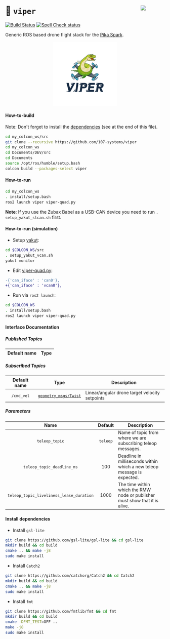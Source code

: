 <a href="https://107-systems.org/"><img align="right" src="https://raw.githubusercontent.com/107-systems/.github/main/logo/107-systems.png" width="15%"></a>
:floppy_disk: `viper`
=====================
[![Build Status](https://github.com/107-systems/viper/actions/workflows/ros2.yml/badge.svg)](https://github.com/107-systems/viper/actions/workflows/ros2.yml)
[![Spell Check status](https://github.com/107-systems/viper/actions/workflows/spell-check.yml/badge.svg)](https://github.com/107-systems/viper/actions/workflows/spell-check.yml)

Generic ROS based drone flight stack for the [Pika Spark](https://pika-spark.io/).

<p align="center">
  <a href="https://github.com/107-systems/viper"><img src="https://github.com/107-systems/.github/raw/main/logo/viper.jpg" width="40%"></a>
</p>

#### How-to-build
Note: Don't forget to install the [dependencies](https://github.com/107-systems/viper#install-dependencies) (see at the end of this file).
```bash
cd my_colcon_ws/src
git clone --recursive https://github.com/107-systems/viper
cd my_colcon_ws
cd Documents/DEV/src
cd Documents
source /opt/ros/humble/setup.bash
colcon build --packages-select viper
```

#### How-to-run
```bash
cd my_colcon_ws
. install/setup.bash
ros2 launch viper viper-quad.py
```
**Note**: If you use the Zubax Babel as a USB-CAN device you need to run `. setup_yakut_slcan.sh` first.

#### How-to-run (simulation)
* Setup [yakut](https://github.com/OpenCyphal/yakut):
```bash
cd $COLCON_WS/src
. setup_yakut_vcan.sh
yakut monitor
```
* Edit [viper-quad.py](launch/viper-quad.py):
```diff
-{'can_iface' : 'can0'},
+{'can_iface' : 'vcan0'},
```
* Run via `ros2 launch`:
```bash
cd $COLCON_WS
. install/setup.bash
ros2 launch viper viper-quad.py
```

#### Interface Documentation
##### Published Topics
| Default name |                                      Type                                      |
|:------------:|:------------------------------------------------------------------------------:|

##### Subscribed Topics
| Default name |                                          Type                                          | Description                                    |
|:------------:|:--------------------------------------------------------------------------------------:|------------------------------------------------|
| `/cmd_vel`   | [`geometry_msgs/Twist`](http://docs.ros.org/en/api/geometry_msgs/html/msg/Twist.html)  | Linear/angular drone target velocity setpoints |

##### Parameters
|                   Name                    | Default  | Description                                                                  |
|:-----------------------------------------:|:--------:|------------------------------------------------------------------------------|
|              `teleop_topic`               | `teleop` | Name of topic from where we are subscribing teleop messages.                 |
|        `teleop_topic_deadline_ms`         |   100    | Deadline in milliseconds within which a new teleop message is expected.      |
| `teleop_topic_liveliness_lease_duration`  |   1000   | The time within which the RMW node or publisher must show that it is alive.  | 

#### Install dependencies
* Install `gsl-lite`
```bash
git clone https://github.com/gsl-lite/gsl-lite && cd gsl-lite
mkdir build && cd build
cmake .. && make -j8
sudo make install
```
* Install `Catch2`
```bash
git clone https://github.com/catchorg/Catch2 && cd Catch2
mkdir build && cd build
cmake .. && make -j8
sudo make install
```
* Install `fmt`
```bash
git clone https://github.com/fmtlib/fmt && cd fmt
mkdir build && cd build
cmake -DFMT_TEST=OFF ..
make -j8
sudo make install
```
